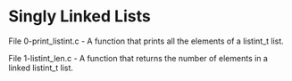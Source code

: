 # Singly Linked Lists
File 0-print_listint.c - A function that prints all the elements of a listint_t list.

File 1-listint_len.c - A function that returns the number of elements in a linked listint_t list.
